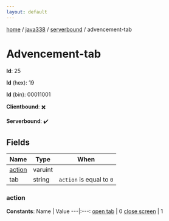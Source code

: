 ```yaml
---
layout: default
---
```


[home](/)  /  [java338](/protocol/java338)  /  [serverbound](/protocol/java338/serverbound)  /  advencement-tab

# Advencement-tab

**Id**: 25

**Id** (hex): 19

**Id** (bin): 00011001

**Clientbound**: ✖️

**Serverbound**: ✔️

## Fields

Name | Type | When
---|---|:---:
[action](#action) | varuint | 
tab | string | <code>action</code> is equal to <code>0</code>

### action

**Constants**:
Name | Value
---|:---:
[open tab](action_open-tab) | 0
[close screen](action_close-screen) | 1

